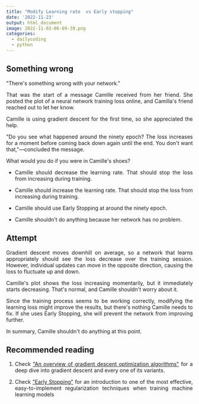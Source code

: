 ```yaml
---
title: "Modify Learning rate  vs Early stopping"
date: '2022-11-23'
output: html_document
image: 2022-11-03-06-09-39.png
categories:   
  - dailycoding
  - python
---
```


## Something wrong

"There's something wrong with your network."

That was the start of a message Camille received from her friend. She posted the plot of a neural network training loss online, and Camilla's friend reached out to let her know.

Camille is using gradient descent for the first time, so she appreciated the help.

"Do you see what happened around the ninety epoch? The loss increases for a moment before coming back down again until the end. You don't want that,"—concluded the message.

What would you do if you were in Camille's shoes?

- Camille should decrease the learning rate. That should stop the loss from increasing during training.

- Camille should increase the learning rate. That should stop the loss from increasing during training.

- Camille should use Early Stopping at around the ninety epoch.

- Camille shouldn't do anything because her network has no problem.


## Attempt

Gradient descent moves downhill on average, so a network that learns appropriately should see the loss decrease over the training session. However, individual updates can move in the opposite direction, causing the loss to fluctuate up and down.

Camille's plot shows the loss increasing momentarily, but it immediately starts decreasing. That's normal, and Camille shouldn't worry about it.

Since the training process seems to be working correctly, modifying the learning loss might improve the results, but there's nothing Camille needs to fix. If she uses Early Stopping, she will prevent the network from improving further.

In summary, Camille shouldn't do anything at this point.


## Recommended reading


1. Check ["An overview of gradient descent optimization algorithms"](https://ruder.io/optimizing-gradient-descent/index.html#gradientdescentvariants) for a deep dive into gradient descent and every one of its variants.

2. Check ["Early Stopping"](https://articles.bnomial.com/early-stopping) for an introduction to one of the most effective, easy-to-implement regularization techniques when training machine learning models

<style>
body {
text-align: justify}
</style>
